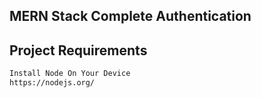 ## MERN Stack Complete Authentication

## Project Requirements

```bash
Install Node On Your Device
https://nodejs.org/
```